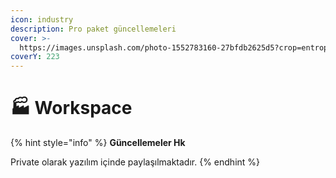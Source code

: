 ```yaml
---
icon: industry
description: Pro paket güncellemeleri
cover: >-
  https://images.unsplash.com/photo-1552783160-27bfdb2625d5?crop=entropy&cs=srgb&fm=jpg&ixid=M3wxOTcwMjR8MHwxfHNlYXJjaHw2fHxmYWN0b3J5fGVufDB8fHx8MTczODY5MzE2Mnww&ixlib=rb-4.0.3&q=85
coverY: 223
---
```


# 🏭 Workspace

{% hint style="info" %}
**Güncellemeler Hk**

Private olarak yazılım içinde paylaşılmaktadır.
{% endhint %}

